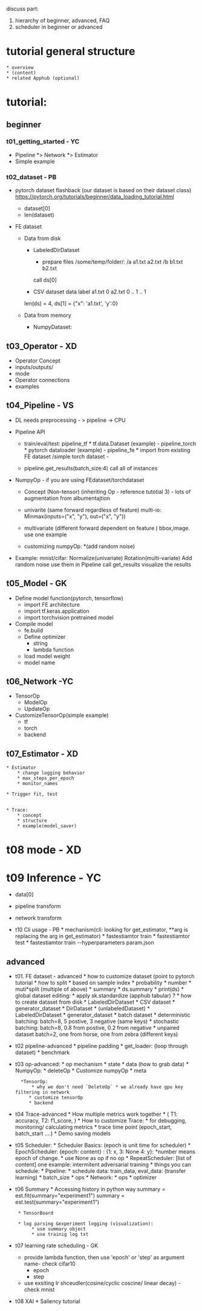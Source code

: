 discuss part:
1. hierarchy of beginner, advanced, FAQ
2. scheduler in beginner or advanced


# tutorial general structure
    * overview
    * (content)
    * related Apphub (optional)


# tutorial:

## beginner

### t01_getting_started - YC
* Pipeline *> Network *> Estimator
* Simple example

### t02_dataset - PB
* pytorch dataset flashback (our dataset is based on their dataset class)
            https://pytorch.org/tutorials/beginner/data_loading_tutorial.html
    * dataset[0]
    * len(dataset)

* FE dataset
    * Data from disk
        * LabeledDirDataset
            * prepare files
                /some/temp/folder/:
                    /a
                        a1.txt
                        a2.txt
                    /b
                        b1.txt
                        b2.txt

            call ds[0]

        * CSV dataset
            data    label
             a1.txt      0
             a2.txt      0
                ..       1
                ..       1

        len(ds) = 4,
        ds[1] = {"x": 'a1.txt', 'y':0}

    * Data from memory
        * NumpyDataset:


## t03_Operator - XD
* Operator Concept
* inputs/outputs/
* mode
* Operator connections
* examples


## t04_Pipeline - VS
* DL needs preprocessing - > pipeline -> CPU

* Pipeline API
   * train/eval/test:
        pipeline_tf * tf.data.Dataset (example) -
        pipeline_torch * pytorch dataloader (example) -
        pipeline_fe * import from existing FE dataset /simple torch dataset -

   * pipeline.get_results(batch_size:4)
     call all of instances

* NumpyOp - if you are using FEdataset/torchdataset
    * Concept (Non-tensor) (inheriting Op - reference tutotial 3) - lots of augmentation from albumentajtion

    * univarite (same forward regardless of feature)
        multi-io:  Minmax(inputs=("x", "y"), out=("x", "y"))
    * multivariate (different forward dependent on feature )
        bbox,image.  use one example

    * customizing numpyOp:
        *(add random noise)

* Example:
    mnist/cifar:
        Normalize(univariate)
        Rotation(multi-variate)
        Add random noise
        use them in Pipeline
        call get_results
        visualize the results



## t05_Model - GK
* Define model function(pytorch, tensorflow)
    * import FE architecture
    * import tf.keras.application
    * import torchvision pretrained model
* Compile model
    * fe.build
    * Define optimizer
        * string
        * lambda function
    * load model weight
    * model name

## t06_Network -YC
* TensorOp
    * ModelOp
    * UpdateOp
* CustomizeTensorOp(simple example)
    * tf
    * torch
    * backend


## t07_Estimator - XD
    * Estimator
        * change logging behavior
        * max_steps_per_epoch
        * monitor_names

    * Trigger fit, test


    * Trace:
        * concept
        * structure
        * example(model_saver)



# t08 mode - XD



# t09 Inference - YC
* data[0]
* pipeline transform
* network transform

* t10 Cli usage - PB
        * mechanism(cli: looking for get_estimator,  **arg is replacing the arg in get_estimator)
        * fastestiamtor train
        * fastestiamtor test
        * fastestiamtor train --hyperparameters param.json




## advanced

* t01. FE dataset - advanced
        * how to customize dataset (point to pytorch tutorial
        * how to split
            * based on sample index
            * probability
            * number
            * muti*split (multiple of above)
        * summary
            * ds.summary
            * print(ds)
        * global dataset editing:
            * apply sk.standardize (apphub tabular) ?
        * how to create dataset from disk
            * LabeledDirDataset
            * CSV dataset
            * generator_dataset
            * DirDataset * (unlabeledDataset)
            * LabeledDirDataset
            * generator_dataset
        * batch dataset
            * deterministic batching: batch=8, 5 postive, 3 negative (same keys)
            * stochastic batching: batch=8, 0.8 from postive, 0.2 from negative
            * unpaired dataset batch=2, one from horse, one from zebra (different keys)


* t02 pipeline-advanced
        * pipeline padding
        * get_loader: (loop through dataset)
        * benchmark

* t03   op-advanced:
        * op mechanism
            * state
            * data (how to grab data)
        * NumpyOp:
            * deleteOp
            * Customize numpyOp
            * meta

        *TensorOp:
            * why we don't need `DeleteOp` * we already have gpu key filtering in network
           * customize tensorOp
           * backend

 * t04   Trace-advanced
        * How multiple metrics work together
            * ( T1: accuracy, T2: f1_score, )
        * How to customize Trace:
            * for debugging, monitoring/ calculating metrics
            * trace time point (epoch_start, batch_start ....)
        * Demo saving models


* t05 Scheduler:
        * Scheduler Basics: (epoch is unit time for scheduler)
            * EpochScheduler: {epoch: content} : {1: x, 3: None 4: y}:
                *number means epoch of change.
                * use None as op if no op
            * RepeatScheduler: [list of content] one example: intermitent adversarial training
        * things you can schedule:
            * Pipeline:
                * schedule data: train_data, eval_data: (transfer learning)
                * batch_size
                * ops
            * Network:
                * ops
                * optimizer


* t06 Summary
       * Accessing history in python way
            summary = est.fit(summary="experiment1")
            summary = est.test(summary="experiment1")

       * TensorBoard

       * log parsing &experiment logging (visualization):
            * use summary object
            * use trainig log txt

* t07 learning rate scheduling - GK
    * provide lambda function, then use 'epoch' or 'step' as argument name- check cifar10
        * epoch
        * step
    * use exsiting lr shceudler(cosine/cyclic coscine/ linear decay) - check mnist

* t08
     XAI
        * Saliency tutorial